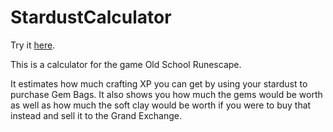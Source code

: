 # StardustCalculator

Try it <a href="https://owenn.dev/StardustCalculator/">here</a>.

This is a calculator for the game Old School Runescape.

It estimates how much crafting XP you can get by using your stardust to purchase Gem Bags. It also shows you how much the gems would be worth as well as how much the soft clay would be worth if you were to buy that instead and sell it to the Grand Exchange.
